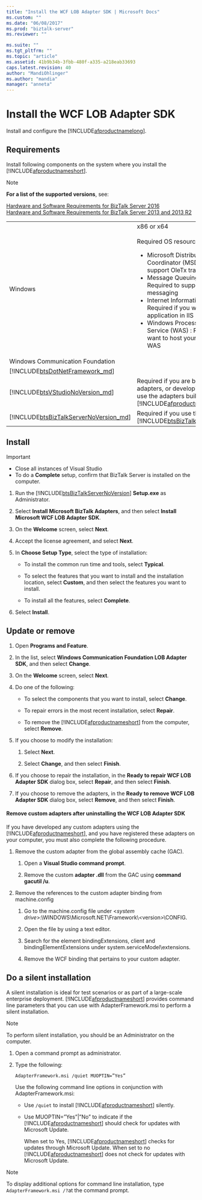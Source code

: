 ```yaml
---
title: "Install the WCF LOB Adapter SDK | Microsoft Docs"
ms.custom: ""
ms.date: "06/08/2017"
ms.prod: "biztalk-server"
ms.reviewer: ""

ms.suite: ""
ms.tgt_pltfrm: ""
ms.topic: "article"
ms.assetid: 41b9b34b-3fbb-480f-a335-a218eab33693
caps.latest.revision: 40
author: "MandiOhlinger"
ms.author: "mandia"
manager: "anneta"
---
```

# Install the WCF LOB Adapter SDK
Install and configure the [!INCLUDE[afproductnamelong](../../includes/afproductnamelong-md.md)]. 
  
## Requirements 
Install following components on the system where you install the [!INCLUDE[afproductnameshort](../../includes/afproductnameshort-md.md)]. 

> [!NOTE]
> **For a list of the supported versions**, see: 
> 
> [Hardware and Software Requirements for BizTalk Server 2016](../../install-and-config-guides/hardware-and-software-requirements-for-biztalk-server-2016.md)  
> [Hardware and Software Requirements for BizTalk Server 2013 and 2013 R2](../../install-and-config-guides/hardware-and-software-requirements-for-biztalk-server-2013-and-2013-r2.md)
 
 | | | 
 | --- | --- |
 | Windows | x86 or x64 <br/><br/>Required OS resources include:<br/> <ul><li>Microsoft Distributed Transaction Coordinator (MSDTC) : Required to support OleTx transactions</li><li>Message Queuing (MSMQ) : Required to support reliable messaging</li><li>Internet Information Services (IIS) : Required if you want to host your application in IIS</li><li>Windows Process Activation Service (WAS) : Required if you want to host your application in WAS</li></ul> |
 |Windows Communication Foundation| | 
 | [!INCLUDE[btsDotNetFramework_md](../../includes/btsdotnetframework-md.md)] | | 
 | [!INCLUDE[btsVStudioNoVersion_md](../../includes/btsvstudionoversion-md.md)] | Required if you are building custom adapters, or developing solutions that use the adapters built with the [!INCLUDE[afproductnameshort](../../includes/afproductnameshort-md.md)]. |
| [!INCLUDE[btsBizTalkServerNoVersion_md](../../includes/btsbiztalkservernoversion-md.md)] | Required if you use the adapters with [!INCLUDE[btsBizTalkServerNoVersion](../../includes/btsbiztalkservernoversion-md.md)].  |


  
## Install

> [!IMPORTANT]
> * Close all instances of Visual Studio
> * To do a **Complete** setup, confirm that BizTalk Server is installed on the computer.  
  
1.  Run the [!INCLUDE[btsBizTalkServerNoVersion](../../includes/btsbiztalkservernoversion-md.md)] **Setup.exe** as Administrator.
  
2.  Select **Install Microsoft BizTalk Adapters**, and then select **Install Microsoft WCF LOB Adapter SDK**.  
  
3.  On the **Welcome** screen, select **Next**.  
  
4.  Accept the license agreement, and select **Next**.  
  
5.  In **Choose Setup Type**, select the type of installation:  
  
    -   To install the common run time and tools, select **Typical**.  
  
    -   To select the features that you want to install and the installation location, select **Custom**, and then select the features you want to install.  
  
    -   To install all the features, select **Complete**.  
  
6.  Select **Install**.  
  
## Update or remove
  
1.  Open **Programs and Feature**. 
  
2.  In the list, select **Windows Communication Foundation LOB Adapter SDK**, and then select **Change**.  
  
3.  On the **Welcome** screen, select **Next**.  
  
4.  Do one of the following:  
  
    -   To select the components that you want to install, select **Change**.  
  
    -   To repair errors in the most recent installation, select **Repair**.  
  
    -   To remove the [!INCLUDE[afproductnameshort](../../includes/afproductnameshort-md.md)] from the computer, select **Remove**.  
  
5.  If you choose to modify the installation:  
  
    1.  Select **Next**.  
  
    2.  Select **Change**, and then select **Finish**.  
  
6.  If you choose to repair the installation, in the **Ready to repair WCF LOB Adapter SDK** dialog box, select **Repair**, and then select **Finish**.  
  
7.  If you choose to remove the adapters, in the **Ready to remove WCF LOB Adapter SDK** dialog box, select **Remove**, and then select **Finish**.  
  
  
#### Remove custom adapters after uninstalling the WCF LOB Adapter SDK  

 If you have developed any custom adapters using the [!INCLUDE[afproductnameshort](../../includes/afproductnameshort-md.md)], and you have registered these adapters on your computer, you must also complete the following procedure.  
  
1.  Remove the custom adapter from the global assembly cache (GAC).  
  
    1.  Open a **Visual Studio command prompt**.  
  
    2.  Remove the custom **adapter .dll** from the GAC using **command gacutil /u**.  
  
2.  Remove the references to the custom adapter binding from machine.config  
  
    1.  Go to the machine.config file under \<*system drive*>:\WINDOWS\Microsoft.NET\Framework\\<version\>\CONFIG.  
  
    2.  Open the file by using a text editor.  
  
    3.  Search for the element bindingExtensions, client and bindingElementExtensions under system.serviceModel\extensions.  
  
    4.  Remove the WCF binding that pertains to your custom adapter.  
  
## Do a silent installation  
 A silent installation is ideal for test scenarios or as part of a large-scale enterprise deployment. [!INCLUDE[afproductnameshort](../../includes/afproductnameshort-md.md)] provides command line parameters that you can use with AdapterFramework.msi to perform a silent installation.  
 
> [!NOTE]
>  To perform silent installation, you should be an Administrator on the computer. 

  
1.  Open a command prompt as administrator.  
  
2.  Type the following:
  
    ```  
    AdapterFramework.msi /quiet MUOPTIN=”Yes”  
    ```  
  
    Use the following command line options in conjunction with AdapterFramework.msi:  
  
    * Use `/quiet` to install [!INCLUDE[afproductnameshort](../../includes/afproductnameshort-md.md)] silently.  
  
    * Use MUOPTIN=”Yes”&#124;”No” to indicate if the [!INCLUDE[afproductnameshort](../../includes/afproductnameshort-md.md)] should check for updates with Microsoft Update.  
    
        When set to Yes, [!INCLUDE[afproductnameshort](../../includes/afproductnameshort-md.md)] checks for updates through Microsoft Update. When set to no [!INCLUDE[afproductnameshort](../../includes/afproductnameshort-md.md)] does not check for updates with Microsoft Update.  
  
> [!NOTE]
>  To display additional options for command line installation, type `AdapterFramework.msi /?`at the command prompt.  
  

